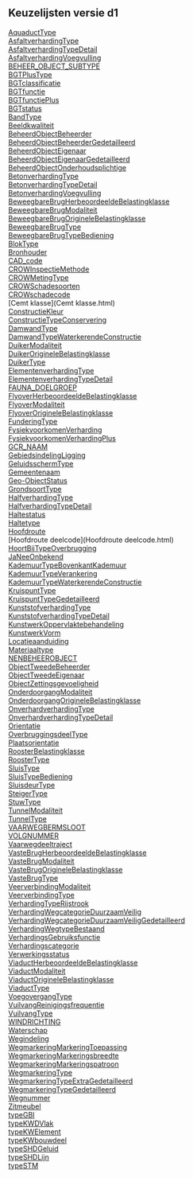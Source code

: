 ## Keuzelijsten versie d1<br>
[AquaductType](AquaductType.html)<br>
[AsfaltverhardingType](AsfaltverhardingType.html)<br>
[AsfaltverhardingTypeDetail](AsfaltverhardingTypeDetail.html)<br>
[AsfaltverhardingVoegvulling](AsfaltverhardingVoegvulling.html)<br>
[BEHEER_OBJECT_SUBTYPE](BEHEER_OBJECT_SUBTYPE.html)<br>
[BGTPlusType](BGTPlusType.html)<br>
[BGTclassificatie](BGTclassificatie.html)<br>
[BGTfunctie](BGTfunctie.html)<br>
[BGTfunctiePlus](BGTfunctiePlus.html)<br>
[BGTstatus](BGTstatus.html)<br>
[BandType](BandType.html)<br>
[Beeldkwaliteit](Beeldkwaliteit.html)<br>
[BeheerdObjectBeheerder](BeheerdObjectBeheerder.html)<br>
[BeheerdObjectBeheerderGedetailleerd](BeheerdObjectBeheerderGedetailleerd.html)<br>
[BeheerdObjectEigenaar](BeheerdObjectEigenaar.html)<br>
[BeheerdObjectEigenaarGedetailleerd](BeheerdObjectEigenaarGedetailleerd.html)<br>
[BeheerdObjectOnderhoudsplichtige](BeheerdObjectOnderhoudsplichtige.html)<br>
[BetonverhardingType](BetonverhardingType.html)<br>
[BetonverhardingTypeDetail](BetonverhardingTypeDetail.html)<br>
[BetonverhardingVoegvulling](BetonverhardingVoegvulling.html)<br>
[BeweegbareBrugHerbeoordeeldeBelastingklasse](BeweegbareBrugHerbeoordeeldeBelastingklasse.html)<br>
[BeweegbareBrugModaliteit](BeweegbareBrugModaliteit.html)<br>
[BeweegbareBrugOrigineleBelastingklasse](BeweegbareBrugOrigineleBelastingklasse.html)<br>
[BeweegbareBrugType](BeweegbareBrugType.html)<br>
[BeweegbareBrugTypeBediening](BeweegbareBrugTypeBediening.html)<br>
[BlokType](BlokType.html)<br>
[Bronhouder](Bronhouder.html)<br>
[CAD_code](CAD_code.html)<br>
[CROWInspectieMethode](CROWInspectieMethode.html)<br>
[CROWMetingType](CROWMetingType.html)<br>
[CROWSchadesoorten](CROWSchadesoorten.html)<br>
[CROWschadecode](CROWschadecode.html)<br>
[Cemt klasse](Cemt klasse.html)<br>
[ConstructieKleur](ConstructieKleur.html)<br>
[ConstructieTypeConservering](ConstructieTypeConservering.html)<br>
[DamwandType](DamwandType.html)<br>
[DamwandTypeWaterkerendeConstructie](DamwandTypeWaterkerendeConstructie.html)<br>
[DuikerModaliteit](DuikerModaliteit.html)<br>
[DuikerOrigineleBelastingklasse](DuikerOrigineleBelastingklasse.html)<br>
[DuikerType](DuikerType.html)<br>
[ElementenverhardingType](ElementenverhardingType.html)<br>
[ElementenverhardingTypeDetail](ElementenverhardingTypeDetail.html)<br>
[FAUNA_DOELGROEP](FAUNA_DOELGROEP.html)<br>
[FlyoverHerbeoordeeldeBelastingklasse](FlyoverHerbeoordeeldeBelastingklasse.html)<br>
[FlyoverModaliteit](FlyoverModaliteit.html)<br>
[FlyoverOrigineleBelastingklasse](FlyoverOrigineleBelastingklasse.html)<br>
[FunderingType](FunderingType.html)<br>
[FysiekvoorkomenVerharding](FysiekvoorkomenVerharding.html)<br>
[FysiekvoorkomenVerhardingPlus](FysiekvoorkomenVerhardingPlus.html)<br>
[GCR_NAAM](GCR_NAAM.html)<br>
[GebiedsindelingLigging](GebiedsindelingLigging.html)<br>
[GeluidsschermType](GeluidsschermType.html)<br>
[Gemeentenaam](Gemeentenaam.html)<br>
[Geo-ObjectStatus](Geo-ObjectStatus.html)<br>
[GrondsoortType](GrondsoortType.html)<br>
[HalfverhardingType](HalfverhardingType.html)<br>
[HalfverhardingTypeDetail](HalfverhardingTypeDetail.html)<br>
[Haltestatus](Haltestatus.html)<br>
[Haltetype](Haltetype.html)<br>
[Hoofdroute](Hoofdroute.html)<br>
[Hoofdroute deelcode](Hoofdroute deelcode.html)<br>
[HoortBijTypeOverbrugging](HoortBijTypeOverbrugging.html)<br>
[JaNeeOnbekend](JaNeeOnbekend.html)<br>
[KademuurTypeBovenkantKademuur](KademuurTypeBovenkantKademuur.html)<br>
[KademuurTypeVerankering](KademuurTypeVerankering.html)<br>
[KademuurTypeWaterkerendeConstructie](KademuurTypeWaterkerendeConstructie.html)<br>
[KruispuntType](KruispuntType.html)<br>
[KruispuntTypeGedetailleerd](KruispuntTypeGedetailleerd.html)<br>
[KunststofverhardingType](KunststofverhardingType.html)<br>
[KunststofverhardingTypeDetail](KunststofverhardingTypeDetail.html)<br>
[KunstwerkOppervlaktebehandeling](KunstwerkOppervlaktebehandeling.html)<br>
[KunstwerkVorm](KunstwerkVorm.html)<br>
[Locatieaanduiding](Locatieaanduiding.html)<br>
[Materiaaltype](Materiaaltype.html)<br>
[NENBEHEEROBJECT](NENBEHEEROBJECT.html)<br>
[ObjectTweedeBeheerder](ObjectTweedeBeheerder.html)<br>
[ObjectTweedeEigenaar](ObjectTweedeEigenaar.html)<br>
[ObjectZettingsgevoeligheid](ObjectZettingsgevoeligheid.html)<br>
[OnderdoorgangModaliteit](OnderdoorgangModaliteit.html)<br>
[OnderdoorgangOrigineleBelastingklasse](OnderdoorgangOrigineleBelastingklasse.html)<br>
[OnverhardverhardingType](OnverhardverhardingType.html)<br>
[OnverhardverhardingTypeDetail](OnverhardverhardingTypeDetail.html)<br>
[Orientatie](Orientatie.html)<br>
[OverbruggingsdeelType](OverbruggingsdeelType.html)<br>
[Plaatsorientatie](Plaatsorientatie.html)<br>
[RoosterBelastingklasse](RoosterBelastingklasse.html)<br>
[RoosterType](RoosterType.html)<br>
[SluisType](SluisType.html)<br>
[SluisTypeBediening](SluisTypeBediening.html)<br>
[SluisdeurType](SluisdeurType.html)<br>
[SteigerType](SteigerType.html)<br>
[StuwType](StuwType.html)<br>
[TunnelModaliteit](TunnelModaliteit.html)<br>
[TunnelType](TunnelType.html)<br>
[VAARWEGBERMSLOOT](VAARWEGBERMSLOOT.html)<br>
[VOLGNUMMER](VOLGNUMMER.html)<br>
[Vaarwegdeeltraject](Vaarwegdeeltraject.html)<br>
[VasteBrugHerbeoordeeldeBelastingklasse](VasteBrugHerbeoordeeldeBelastingklasse.html)<br>
[VasteBrugModaliteit](VasteBrugModaliteit.html)<br>
[VasteBrugOrigineleBelastingklasse](VasteBrugOrigineleBelastingklasse.html)<br>
[VasteBrugType](VasteBrugType.html)<br>
[VeerverbindingModaliteit](VeerverbindingModaliteit.html)<br>
[VeerverbindingType](VeerverbindingType.html)<br>
[VerhardingTypeRijstrook](VerhardingTypeRijstrook.html)<br>
[VerhardingWegcategorieDuurzaamVeilig](VerhardingWegcategorieDuurzaamVeilig.html)<br>
[VerhardingWegcategorieDuurzaamVeiligGedetailleerd](VerhardingWegcategorieDuurzaamVeiligGedetailleerd.html)<br>
[VerhardingWegtypeBestaand](VerhardingWegtypeBestaand.html)<br>
[VerhardingsGebruiksfunctie](VerhardingsGebruiksfunctie.html)<br>
[Verhardingscategorie](Verhardingscategorie.html)<br>
[Verwerkingsstatus](Verwerkingsstatus.html)<br>
[ViaductHerbeoordeeldeBelastingklasse](ViaductHerbeoordeeldeBelastingklasse.html)<br>
[ViaductModaliteit](ViaductModaliteit.html)<br>
[ViaductOrigineleBelastingklasse](ViaductOrigineleBelastingklasse.html)<br>
[ViaductType](ViaductType.html)<br>
[VoegovergangType](VoegovergangType.html)<br>
[VuilvangReinigingsfrequentie](VuilvangReinigingsfrequentie.html)<br>
[VuilvangType](VuilvangType.html)<br>
[WINDRICHTING](WINDRICHTING.html)<br>
[Waterschap](Waterschap.html)<br>
[Wegindeling](Wegindeling.html)<br>
[WegmarkeringMarkeringToepassing](WegmarkeringMarkeringToepassing.html)<br>
[WegmarkeringMarkeringsbreedte](WegmarkeringMarkeringsbreedte.html)<br>
[WegmarkeringMarkeringspatroon](WegmarkeringMarkeringspatroon.html)<br>
[WegmarkeringType](WegmarkeringType.html)<br>
[WegmarkeringTypeExtraGedetailleerd](WegmarkeringTypeExtraGedetailleerd.html)<br>
[WegmarkeringTypeGedetailleerd](WegmarkeringTypeGedetailleerd.html)<br>
[Wegnummer](Wegnummer.html)<br>
[Zitmeubel](Zitmeubel.html)<br>
[typeGBI](typeGBI.html)<br>
[typeKWDVlak](typeKWDVlak.html)<br>
[typeKWElement](typeKWElement.html)<br>
[typeKWbouwdeel](typeKWbouwdeel.html)<br>
[typeSHDGeluid](typeSHDGeluid.html)<br>
[typeSHDLijn](typeSHDLijn.html)<br>
[typeSTM](typeSTM.html)<br>
